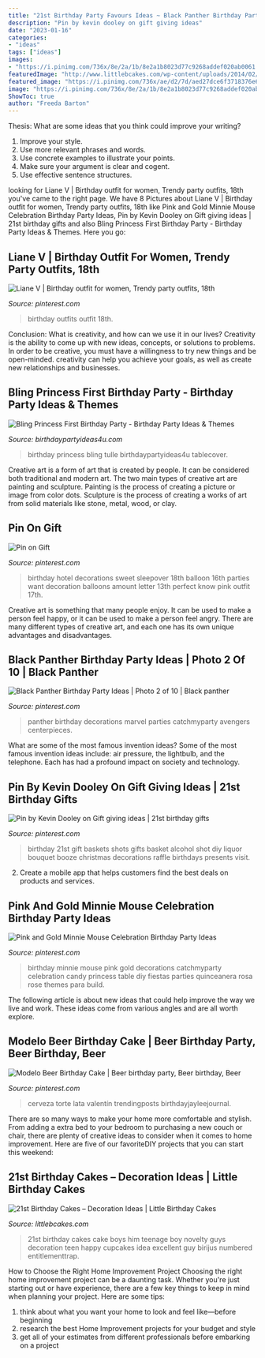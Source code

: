 ```yaml
---
title: "21st Birthday Party Favours Ideas ~ Black Panther Birthday Party Ideas"
description: "Pin by kevin dooley on gift giving ideas"
date: "2023-01-16"
categories:
- "ideas"
tags: ["ideas"]
images:
- "https://i.pinimg.com/736x/8e/2a/1b/8e2a1b8023d77c9268addef020ab0061.jpg"
featuredImage: "http://www.littlebcakes.com/wp-content/uploads/2014/02/21st-Birthday-Cake.jpg"
featured_image: "https://i.pinimg.com/736x/ae/d2/7d/aed27dce6f3718376e6a0170399c615e--birthday-party-ideas-princess-decorations.jpg?b=t"
image: "https://i.pinimg.com/736x/8e/2a/1b/8e2a1b8023d77c9268addef020ab0061.jpg"
ShowToc: true
author: "Freeda Barton"
---
```



Thesis: What are some ideas that you think could improve your writing?
1. Improve your style.
2. Use more relevant phrases and words.
3. Use concrete examples to illustrate your points.
4. Make sure your argument is clear and cogent.
5. Use effective sentence structures.

	

		
looking for Liane V | Birthday outfit for women, Trendy party outfits, 18th you've came to the right page. We have 8 Pictures about Liane V | Birthday outfit for women, Trendy party outfits, 18th like Pink and Gold Minnie Mouse Celebration Birthday Party Ideas, Pin by Kevin Dooley on Gift giving ideas | 21st birthday gifts and also Bling Princess First Birthday Party - Birthday Party Ideas &amp; Themes. Here you go:
		
    
## Liane V | Birthday Outfit For Women, Trendy Party Outfits, 18th

<img loading=lazy src="https://i.pinimg.com/736x/8e/2a/1b/8e2a1b8023d77c9268addef020ab0061.jpg" onerror="this.onerror=null;this.src='https://tse4.mm.bing.net/th?id=OIP.sWN1OLRl79zbLXTK4oaRsQHaIv&amp;pid=15.1';" alt="Liane V | Birthday outfit for women, Trendy party outfits, 18th">

_Source: pinterest.com_

>birthday outfits outfit 18th. 

	

Conclusion: What is creativity, and how can we use it in our lives?
Creativity is the ability to come up with new ideas, concepts, or solutions to problems. In order to be creative, you must have a willingness to try new things and be open-minded. creativity can help you achieve your goals, as well as create new relationships and businesses.

    
## Bling Princess First Birthday Party - Birthday Party Ideas &amp; Themes

<img loading=lazy src="http://i1.wp.com/www.birthdaypartyideas4u.com/wp-content/uploads/2014/11/Bling-Princess-First-Birthday-Party-tulle-tablecover.jpg" onerror="this.onerror=null;this.src='https://tse3.mm.bing.net/th?id=OIP.-r-I1r4UZ_o6nriuy9UqJgHaLF&amp;pid=15.1';" alt="Bling Princess First Birthday Party - Birthday Party Ideas &amp; Themes">

_Source: birthdaypartyideas4u.com_

>birthday princess bling tulle birthdaypartyideas4u tablecover. 

	

Creative art is a form of art that is created by people. It can be considered both traditional and modern art. The two main types of creative art are painting and sculpture. Painting is the process of creating a picture or image from color dots. Sculpture is the process of creating a works of art from solid materials like stone, metal, wood, or clay.

    
## Pin On Gift

<img loading=lazy src="https://i.pinimg.com/736x/a8/3f/93/a83f93d1ebd97dfdc0d3ec14ef37c6c6.jpg" onerror="this.onerror=null;this.src='https://tse4.mm.bing.net/th?id=OIP.mgUtxU5R5PM6_0QjRqlyGwHaJ4&amp;pid=15.1';" alt="Pin on Gift">

_Source: pinterest.com_

>birthday hotel decorations sweet sleepover 18th balloon 16th parties want decoration balloons amount letter 13th perfect know pink outfit 17th. 

	

Creative art is something that many people enjoy. It can be used to make a person feel happy, or it can be used to make a person feel angry. There are many different types of creative art, and each one has its own unique advantages and disadvantages.

    
## Black Panther Birthday Party Ideas | Photo 2 Of 10 | Black Panther

<img loading=lazy src="https://i.pinimg.com/736x/ff/9f/d9/ff9fd9527151c5c7e51f8cfafcdb93f6.jpg" onerror="this.onerror=null;this.src='https://tse1.mm.bing.net/th?id=OIP.mlanmpiBZOcx9bTf6Z6bCQAAAA&amp;pid=15.1';" alt="Black Panther Birthday Party Ideas | Photo 2 of 10 | Black panther">

_Source: pinterest.com_

>panther birthday decorations marvel parties catchmyparty avengers centerpieces. 

	

What are some of the most famous invention ideas?
Some of the most famous invention ideas include: air pressure, the lightbulb, and the telephone. Each has had a profound impact on society and technology.

    
## Pin By Kevin Dooley On Gift Giving Ideas | 21st Birthday Gifts

<img loading=lazy src="https://i.pinimg.com/736x/87/f4/f7/87f4f73812ffac7dcbd3a23db9cc1ceb--birthday-shots-st-birthday.jpg" onerror="this.onerror=null;this.src='https://tse1.mm.bing.net/th?id=OIP.Eqehhi3PiO1fTlkN5ZDiegHaJ3&amp;pid=15.1';" alt="Pin by Kevin Dooley on Gift giving ideas | 21st birthday gifts">

_Source: pinterest.com_

>birthday 21st gift baskets shots gifts basket alcohol shot diy liquor bouquet booze christmas decorations raffle birthdays presents visit. 

	

2. Create a mobile app that helps customers find the best deals on products and services.

    
## Pink And Gold Minnie Mouse Celebration Birthday Party Ideas

<img loading=lazy src="https://i.pinimg.com/736x/ae/d2/7d/aed27dce6f3718376e6a0170399c615e--birthday-party-ideas-princess-decorations.jpg?b=t" onerror="this.onerror=null;this.src='https://tse3.mm.bing.net/th?id=OIP.Roby16mun7X8AskRigoSnAHaKE&amp;pid=15.1';" alt="Pink and Gold Minnie Mouse Celebration Birthday Party Ideas">

_Source: pinterest.com_

>birthday minnie mouse pink gold decorations catchmyparty celebration candy princess table diy fiestas parties quinceanera rosa rose themes para build. 

	

The following article is about new ideas that could help improve the way we live and work. These ideas come from various angles and are all worth explore.

    
## Modelo Beer Birthday Cake | Beer Birthday Party, Beer Birthday, Beer

<img loading=lazy src="https://i.pinimg.com/736x/79/5e/75/795e758c0fd044a287d9247841f7008e.jpg" onerror="this.onerror=null;this.src='https://tse4.mm.bing.net/th?id=OIP.hp1rlhCmr4THKzXnBPBNSQHaJ3&amp;pid=15.1';" alt="Modelo Beer Birthday Cake | Beer birthday party, Beer birthday, Beer">

_Source: pinterest.com_

>cerveza torte lata valentín trendingposts birthdayjayleejournal. 

	

There are so many ways to make your home more comfortable and stylish. From adding a extra bed to your bedroom to purchasing a new couch or chair, there are plenty of creative ideas to consider when it comes to home improvement. Here are five of our favoriteDIY projects that you can start this weekend: 

    
## 21st Birthday Cakes – Decoration Ideas | Little Birthday Cakes

<img loading=lazy src="http://www.littlebcakes.com/wp-content/uploads/2014/02/21st-Birthday-Cake.jpg" onerror="this.onerror=null;this.src='https://tse3.mm.bing.net/th?id=OIP.IIe9sO-NtsF3ANnAzBiuNAHaJ4&amp;pid=15.1';" alt="21st Birthday Cakes – Decoration Ideas | Little Birthday Cakes">

_Source: littlebcakes.com_

>21st birthday cakes cake boys him teenage boy novelty guys decoration teen happy cupcakes idea excellent guy birijus numbered entitlementtrap. 

	

How to Choose the Right Home Improvement Project
Choosing the right home improvement project can be a daunting task. Whether you're just starting out or have experience, there are a few key things to keep in mind when planning your project. Here are some tips: 
1. think about what you want your home to look and feel like—before beginning
2. research the best Home Improvement projects for your budget and style
3. get all of your estimates from different professionals before embarking on a project


